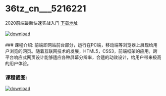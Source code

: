 # 36tz_cn___5216221
2020前端最新快速实战入门
[下载地址](http://www.36tz.cn/article/5216221 "下载地址")
<br/></br>[![download](http://36tz.cn/muke_img/2020_11_2-57-300x182.png "下载地址")](http://www.36tz.cn/article/5216221 "下载地址")
<br/></br>### 课程介绍:
前端即网站前台部分，运行在PC端，移动端等浏览器上展现给用户浏览的网页。随着互联网技术的发展，HTML5，CSS3，前端框架的应用，跨平台响应式网页设计能够适应各种屏幕分辨率，合适的动效设计，给用户带来极高的用户体验。

### 课程截图:
[![download](http://36tz.cn/muke_img/2020_11_1-57.png "下载地址")](http://www.36tz.cn/article/5216221 "下载地址")
